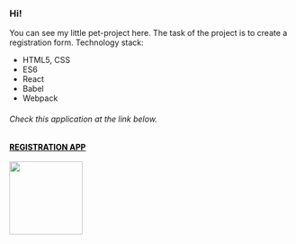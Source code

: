 ### Hi!

You can see my little pet-project here.
The task of the project is to create a registration form.
Technology stack:

- HTML5, CSS
- ES6
- React
- Babel
- Webpack

###### Сheck this application at the link below.

<a href="https://ferbiy.github.io/Registration/dist/index.html" style="color: black; font-weight: 700; display: block">REGISTRATION APP</a><br>
<a href="https://ferbiy.github.io/Registration/dist/index.html"  style=" display: block"><img src="https://ferbiy.github.io/Registration/src/img/reg-icon.png" width="130" height="130"></a>
